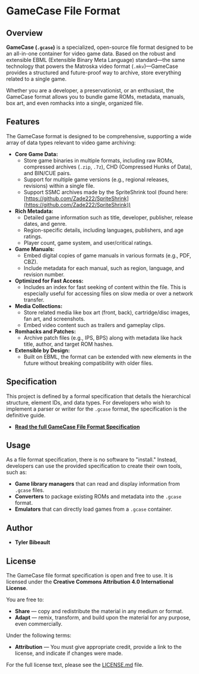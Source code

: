 # GameCase File Format

## Overview

**GameCase (`.gcase`)** is a specialized, open-source file format designed to be an all-in-one container for video game data. Based on the robust and extensible EBML (Extensible Binary Meta Language) standard—the same technology that powers the Matroska video format (`.mkv`)—GameCase provides a structured and future-proof way to archive, store everything related to a single game.

Whether you are a developer, a preservationist, or an enthusiast, the GameCase format allows you to bundle game ROMs, metadata, manuals, box art, and even romhacks into a single, organized file.

## Features

The GameCase format is designed to be comprehensive, supporting a wide array of data types relevant to video game archiving:

* **Core Game Data:**
    * Store game binaries in multiple formats, including raw ROMs, compressed archives (`.zip`, `.7z`), CHD (Compressed Hunks of Data), and BIN/CUE pairs.
    * Support for multiple game versions (e.g., regional releases, revisions) within a single file.
    * Support SSMC archives made by the SpriteShrink tool (found here: [https://github.com/Zade222/SpriteShrink](https://github.com/Zade222/SpriteShrink))
* **Rich Metadata:**
    * Detailed game information such as title, developer, publisher, release dates, and genre.
    * Region-specific details, including languages, publishers, and age ratings.
    * Player count, game system, and user/critical ratings.
* **Game Manuals:**
    * Embed digital copies of game manuals in various formats (e.g., PDF, CBZ).
    * Include metadata for each manual, such as region, language, and revision number.
* **Optimized for Fast Access:** 
    * Includes an index for fast seeking of content within the file. This is especially useful for accessing files on slow media or over a network transfer.
* **Media Collections:**
    * Store related media like box art (front, back), cartridge/disc images, fan art, and screenshots.
    * Embed video content such as trailers and gameplay clips.
* **Romhacks and Patches:**
    * Archive patch files (e.g., IPS, BPS) along with metadata like hack title, author, and target ROM hashes.
* **Extensible by Design:**
    * Built on EBML, the format can be extended with new elements in the future without breaking compatibility with older files.

## Specification

This project is defined by a formal specification that details the hierarchical structure, element IDs, and data types. For developers who wish to implement a parser or writer for the `.gcase` format, the specification is the definitive guide.

* [**Read the full GameCase File Format Specification**](./SPECIFICATION.md)

## Usage

As a file format specification, there is no software to "install." Instead, developers can use the provided specification to create their own tools, such as:

* **Game library managers** that can read and display information from `.gcase` files.
* **Converters** to package existing ROMs and metadata into the `.gcase` format.
* **Emulators** that can directly load games from a `.gcase` container.

## Author

* **Tyler Bibeault**

## License

The GameCase file format specification is open and free to use. It is licensed under the **Creative Commons Attribution 4.0 International License**.

You are free to:
* **Share** — copy and redistribute the material in any medium or format.
* **Adapt** — remix, transform, and build upon the material for any purpose, even commercially.

Under the following terms:
* **Attribution** — You must give appropriate credit, provide a link to the license, and indicate if changes were made.

For the full license text, please see the [LICENSE.md](./LICENSE.md) file.